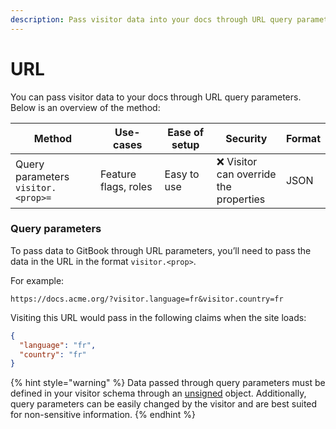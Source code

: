 ```yaml
---
description: Pass visitor data into your docs through URL query parameters.
---
```


# URL

You can pass visitor data to your docs through URL query parameters. Below is an overview of the method:

<table data-full-width="false"><thead><tr><th width="325.45703125">Method</th><th width="266.6015625">Use-cases</th><th width="206.58984375">Ease of setup</th><th width="202">Security</th><th>Format</th></tr></thead><tbody><tr><td>Query parameters <code>visitor.&#x3C;prop>=</code></td><td>Feature flags, roles</td><td>Easy to use</td><td><span data-gb-custom-inline data-tag="emoji" data-code="274c">❌</span> Visitor can override the properties</td><td>JSON</td></tr></tbody></table>

### Query parameters

To pass data to GitBook through URL parameters, you’ll need to pass the data in the URL in the format `visitor.<prop>`.

For example:

```url
https://docs.acme.org/?visitor.language=fr&visitor.country=fr
```

Visiting this URL would pass in the following claims when the site loads:&#x20;

```json
{
  "language": "fr",
  "country": "fr"
}
```

{% hint style="warning" %}
Data passed through query parameters must be defined in your visitor schema through an [unsigned](https://gitbook.com/docs/publishing-documentation/adaptive-content/enabling-adaptive-content#setting-unsigned-claims) object. Additionally, query parameters can be easily changed by the visitor and are best suited for non-sensitive information.
{% endhint %}
